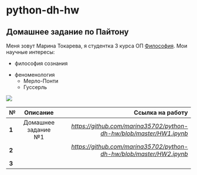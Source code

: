 # python-dh-hw
##  Домашнее задание по Пайтону
Меня зовут Марина Токарева, я студентка 3 курса ОП [Философия](https://www.hse.ru/ba/phil/). Мои научные интересы:
+ философия сознания
- феноменология
  + Мерло-Понти
  * Гуссерль
  
![](http://i5.beon.ru/17/4/830417/21/23343121/0.jpeg)

№|Описание|Ссылка на работу
---|:------:|---:
**1**|Домашнее задание №1|*https://github.com/marina35702/python-dh-hw/blob/master/HW1.ipynb*
**2**||*https://github.com/marina35702/python-dh-hw/blob/master/HW2.ipynb*
**3**||
